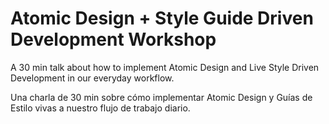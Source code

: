 # Atomic Design + Style Guide Driven Development Workshop
A 30 min talk about how to implement Atomic Design and Live Style Driven Development in our everyday workflow.

Una charla de 30 min sobre cómo implementar Atomic Design y Guías de Estilo vivas a nuestro flujo de trabajo diario.
